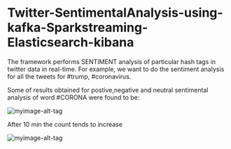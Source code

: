 # Twitter-SentimentalAnalysis-using-kafka-Sparkstreaming-Elasticsearch-kibana


The framework performs SENTIMENT analysis of particular hash tags in twitter data in real-time. 
For example, we want to do the sentiment analysis for all the tweets for #trump, #coronavirus.

Some of results obtained for postive,negative and neutral sentimental analysis of word #CORONA were found to be:


![myimage-alt-tag](https://github.com/srirvali33/Twitter-SentimentalAnalysis-using-Sparkstreaming/coronavirus-positive.png)

After 10 min the count tends to increase

![myimage-alt-tag](https://github.com/srirvali33/Twitter-SentimentalAnalysis-using-Sparkstreaming/coronavirus-positive-after10min.png)
